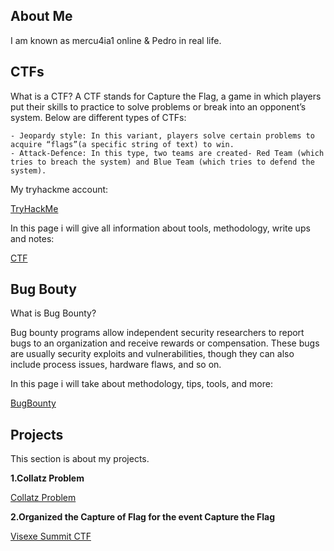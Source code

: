 ## About Me

I am known as mercu4ia1 online & Pedro in real life.

## CTFs

What is a CTF?
A CTF stands for Capture the Flag, a game in which players put their skills to practice to solve problems or break into an opponent’s system. 
Below are different types of CTFs:

    - Jeopardy style: In this variant, players solve certain problems to acquire “flags”(a specific string of text) to win.
    - Attack-Defence: In this type, two teams are created- Red Team (which tries to breach the system) and Blue Team (which tries to defend the system).

My tryhackme account:

[TryHackMe](https://tryhackme.com/p/mercu4ia1)

In this page i will give all information about tools, methodology, write ups and notes:

[CTF](https://pedroferreira97.github.io/CTF/)


## Bug Bouty

What is Bug Bounty?

Bug bounty programs allow independent security researchers to report bugs to an organization and receive rewards or compensation. These bugs are usually security exploits and vulnerabilities, though they can also include process issues, hardware flaws, and so on.

In this page i will take about methodology, tips, tools, and more:

[BugBounty](https://pedroferreira97.github.io/BugBounty/)

## Projects

This section is about my projects.

**1.Collatz Problem**

[Collatz Problem](https://pedroferreira97.github.io/Projects/collatz.html)

**2.Organized the Capture of Flag for the event Capture the Flag**

[Visexe Summit CTF](https://pedroferreira97.github.io/Projects/VisexeSummitCTF.html)




